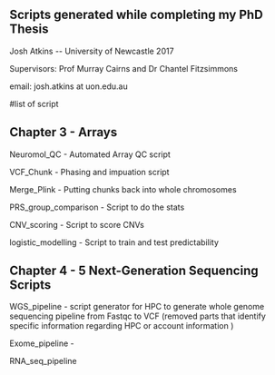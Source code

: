 ## Scripts generated while completing my PhD Thesis

Josh Atkins -- University of Newcastle 2017 

Supervisors: Prof Murray Cairns and Dr Chantel Fitzsimmons 

email:
josh.atkins  at uon.edu.au


#list of script 

## Chapter 3 - Arrays 
Neuromol_QC - Automated Array QC script 

VCF_Chunk - Phasing and impuation script 

Merge_Plink - Putting chunks back into whole chromosomes

PRS_group_comparison - Script to do the stats 

CNV_scoring - Script to score CNVs 

logistic_modelling - Script to train and test predictability

## Chapter 4 - 5 Next-Generation Sequencing Scripts 

WGS_pipeline - script generator for HPC to generate whole genome sequencing pipeline from Fastqc to VCF (removed parts that identify specific information regarding HPC or account information )


Exome_pipeline - 

RNA_seq_pipeline

 
